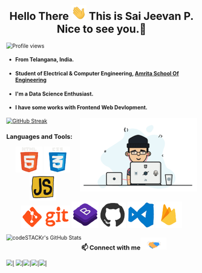 <h1 align="center">Hello There <img src="https://raw.githubusercontent.com/SaiJeevanPuchakayala/SaiJeevanPuchakayala/master/Assets/hi.gif" width="40px"/> This is <a style="text-decoration:none;" href="https://saijeevanpuchakayala.github.io" target="_blank">Sai Jeevan P</a>. Nice to see you.🤗</h1>

 ![Profile views](https://gpvc.arturio.dev/SaiJeevanPuchakayala?v=3)

- #### From Telangana, India.
- #### Student of Electrical & Computer Engineering, <a href="https://www.amrita.edu/" target="_blank">Amrita School Of Engineering</a>
- #### I'm a Data Science Enthusiast.
- #### I have some works with Frontend Web Devlopment.<br> 
<p>
 <img align="right" src="https://raw.githubusercontent.com/SaiJeevanPuchakayala/SaiJeevanPuchakayala/master/Assets/programmer.gif" width="310px alt="programmergif">
</p>

[![GitHub Streak](https://github-readme-streak-stats.herokuapp.com/?user=SaiJeevanPuchakayala&theme=tokyonight_duo)](https://github.com/DenverCoder1/github-readme-streak-stats)

 ### Languages and Tools:

<p align="center">
  <img src="https://raw.githubusercontent.com/SaiJeevanPuchakayala/SaiJeevanPuchakayala/master/Assets/html.gif" width="70">
  <img src="https://raw.githubusercontent.com/SaiJeevanPuchakayala/SaiJeevanPuchakayala/master/Assets/css.gif" width="70">
  <img src="https://raw.githubusercontent.com/SaiJeevanPuchakayala/SaiJeevanPuchakayala/master/Assets/js.webp" width="70">
 <img src="https://raw.githubusercontent.com/SaiJeevanPuchakayala/SaiJeevanPuchakayala/master/Assets/git.gif" width="130">
  <img src="https://raw.githubusercontent.com/SaiJeevanPuchakayala/SaiJeevanPuchakayala/master/Assets/bootstrap.gif" width="70">
  <img src="https://raw.githubusercontent.com/SaiJeevanPuchakayala/SaiJeevanPuchakayala/master/Assets/github.webp" width="70">
  <img src="https://raw.githubusercontent.com/SaiJeevanPuchakayala/SaiJeevanPuchakayala/master/Assets/vscode.webp" width="70">
 <img src="https://raw.githubusercontent.com/SaiJeevanPuchakayala/SaiJeevanPuchakayala/master/Assets/firebase.gif" width="70">
</p>

<img align="left" alt="codeSTACKr's GitHub Stats" src="https://github-readme-stats.vercel.app/api/top-langs/?username=SaiJeevanPuchakayala&layout=compact&show_icons=true" />



 ### 📫 Connect with me<img src="https://raw.githubusercontent.com/SaiJeevanPuchakayala/SaiJeevanPuchakayala/master/Assets/handshake.gif" height="32px">

<a href="https://www.linkedin.com/in/sai-jeevan-puchakayala-46a545195/"><img src="https://cdn2.iconfinder.com/data/icons/social-media-2285/512/1_Linkedin_unofficial_colored_svg-128.png" width="40">|</a> <a href="https://twitter.com/sai_g1"><img src="https://cdn2.iconfinder.com/data/icons/social-media-2285/512/1_Twitter3_colored_svg-128.png" width="40"></a>|<a href="https://www.youtube.com/channel/UCro4P7EobOFudDFtSkNMVWg"><img src="https://cdn2.iconfinder.com/data/icons/social-media-2285/512/1_Youtube_colored_svg-128.png" width="40"></a>|<a href="https://www.facebook.com/profile.php?id=100010471068719"><img src="https://cdn1.iconfinder.com/data/icons/social-media-2285/512/Colored_Facebook3_svg-128.png" width="40"></a>|<a href="mailto:saijeevan2002@gmail.com"><img src="https://image.flaticon.com/icons/svg/281/281769.svg" width="40"></a>|


